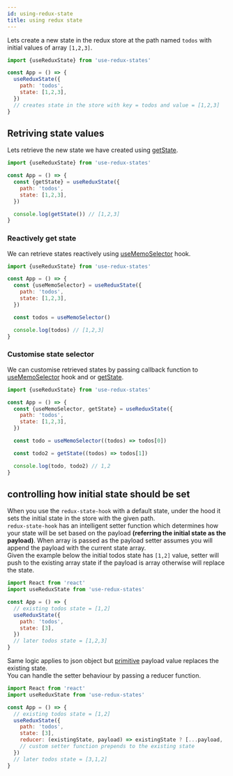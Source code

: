 ```yaml
---
id: using-redux-state
title: using redux state
---
```


Lets create a new state in the redux store at the path named `todos` with initial values of array `[1,2,3]`.

```js
import {useReduxState} from 'use-redux-states'

const App = () => {
  useReduxState({
    path: 'todos',
    state: [1,2,3],
  })
  // creates state in the store with key = todos and value = [1,2,3]
}
```

## Retriving state values
Lets retrieve the new state we have created using [getState](./../apis/get-state).

```js
import {useReduxState} from 'use-redux-states'

const App = () => {
  const {getState} = useReduxState({
    path: 'todos',
    state: [1,2,3],
  })

  console.log(getState()) // [1,2,3]
}
```
### Reactively get state

We can retrieve states reactively using [useMemoSelector](./../apis/hooks/use-memo-selector) hook.
```js
import {useReduxState} from 'use-redux-states'

const App = () => {
  const {useMemoSelector} = useReduxState({
    path: 'todos',
    state: [1,2,3],
  })

  const todos = useMemoSelector()

  console.log(todos) // [1,2,3]
}
```

### Customise state selector
We can customise retrieved states by passing callback function to [useMemoSelector](./../apis/hooks/use-memo-selector) hook and or [getState](./../apis/get-state).
```js
import {useReduxState} from 'use-redux-states'

const App = () => {
  const {useMemoSelector, getState} = useReduxState({
    path: 'todos',
    state: [1,2,3],
  })

  const todo = useMemoSelector((todos) => todos[0])

  const todo2 = getState((todos) => todos[1])

  console.log(todo, todo2) // 1,2
}
```

## controlling how initial state should be set
When you use the `redux-state-hook` with a default state, under the hood it sets the initial state in the store with the given path.<br/>
`redux-state-hook` has an intelligent setter function which determines how your state will be set based on the payload **(referring the initial state as the payload)**.
When array is passed as the payload setter assumes you will append the payload with the current state array.<br />
Given the example below the initial todos state has `[1,2]` value, setter will push to the existing array state if the payload is array otherwise will replace the state.
```js
import React from 'react'
import useReduxState from 'use-redux-states'

const App = () => {
  // existing todos state = [1,2]
  useReduxState({
    path: 'todos',
    state: [3],
  })
  // later todos state = [1,2,3]
}
```
Same logic applies to json object but [primitive](https://developer.mozilla.org/en-US/docs/Glossary/Primitive) payload value replaces the existing state.<br/>
You can handle the setter behaviour by passing a reducer function.
```js
import React from 'react'
import useReduxState from 'use-redux-states'

const App = () => {
  // existing todos state = [1,2]
  useReduxState({
    path: 'todos',
    state: [3],
    reducer: (existingState, payload) => existingState ? [...payload, ...existingState] : payload
    // custom setter function prepends to the existing state
  })
  // later todos state = [3,1,2]
}
```
